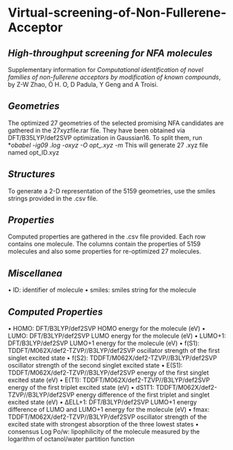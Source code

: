 # Virtual-screening-of-Non-Fullerene-Acceptor


## ***High-throughput screening for NFA molecules***
Supplementary information for *Computational identification of novel families of non-fullerene acceptors by modification of known compounds*, by Z-W Zhao, Ö H. O, D Padula, Y Geng and A Troisi.


## ***Geometries***
The optimized 27 geometries of the selected promising NFA candidates are gathered in the 27xyzfile.rar file.
They have been obtained via DFT/B35LYP/def2SVP optimization in Gaussian16. To split them, run
**obabel -ig09 *.log -oxyz -O opt_.xyz -m**
This will generate 27 .xyz file named opt_ID.xyz



## ***Structures***
To generate a 2-D representation of the 5159 geometries, use the smiles strings provided in the .csv file.



## ***Properties***
Computed properties are gathered in the .csv file provided. Each row contains one molecule. The columns contain the properties of 5159 molecules and also some properties for re-optimized 27 molecules. 



## ***Miscellanea***
•	ID: identifier of molecule
•	smiles: smiles string for the molecule



## ***Computed Properties***
•	HOMO: DFT/B3LYP/def2SVP HOMO energy for the molecule (eV)
•	LUMO: DFT/B3LYP/def2SVP LUMO energy for the molecule (eV)
•	LUMO+1: DFT/B3LYP/def2SVP LUMO+1 energy for the molecule (eV)
•	f(S1): TDDFT/M062X/def2-TZVP//B3LYP/def2SVP oscillator strength of the first singlet excited state
•	f(S2): TDDFT/M062X/def2-TZVP//B3LYP/def2SVP oscillator strength of the second singlet excited state
•	E(S1): TDDFT/M062X/def2-TZVP//B3LYP/def2SVP energy of the first singlet excited state (eV)
•	E(T1): TDDFT/M062X/def2-TZVP//B3LYP/def2SVP energy of the first triplet excited state (eV)
•	dS1T1: TDDFT/M062X/def2-TZVP//B3LYP/def2SVP energy difference of the first triplet and singlet excited state (eV)
•	ΔELL+1: DFT/B3LYP/def2SVP LUMO+1 energy difference of LUMO and LUMO+1 energy for the molecule (eV)
•	fmax: TDDFT/M062X/def2-TZVP//B3LYP/def2SVP oscillator strength of the excited state with strongest absorption of the three lowest states
•	consensus Log Po/w: lipophilicity of the molecule measured by the logarithm of octanol/water partition function 

